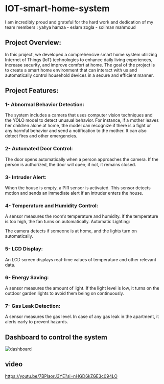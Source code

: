 # IOT-smart-home-system

I am incredibly proud and grateful for the hard work and dedication of my team members : yahya hamza - eslam zogla - soliman mahmoud

## Project Overview:
In this project, we developed a comprehensive smart home system utilizing Internet of Things (IoT) technologies to enhance daily living experiences, increase security, and improve comfort at home. The goal of the project is to create a smart home environment that can interact with us and automatically control household devices in a secure and efficient manner.

## Project Features:

### 1- Abnormal Behavior Detection:

The system includes a camera that uses computer vision techniques and the YOLO model to detect unusual behavior. For instance, if a mother leaves her children alone at home, the model can recognize if there is a fight or any harmful behavior and send a notification to the mother. It can also detect fires and other emergencies.

### 2- Automated Door Control:

The door opens automatically when a person approaches the camera. If the person is authorized, the door will open; if not, it remains closed.

### 3- Intruder Alert:

When the house is empty, a PIR sensor is activated. This sensor detects motion and sends an immediate alert if an intruder enters the house.

### 4- Temperature and Humidity Control:

A sensor measures the room’s temperature and humidity. If the temperature is too high, the fan turns on automatically.
Automatic Lighting:

The camera detects if someone is at home, and the lights turn on automatically.

### 5- LCD Display:

An LCD screen displays real-time values of temperature and other relevant data.

### 6- Energy Saving:

A sensor measures the amount of light. If the light level is low, it turns on the outdoor garden lights to avoid them being on continuously.

### 7- Gas Leak Detection:

A sensor measures the gas level. In case of any gas leak in the apartment, it alerts early to prevent hazards.

## Dashboard to control the system

![dashboard](https://github.com/user-attachments/assets/3d349ce9-1a65-48c1-b996-a5cac917c431)

## video
https://youtu.be/7BPIaorJ3YE?si=nHGD6kZGE3c094LO
